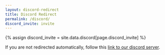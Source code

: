```yaml
---
layout: discord-redirect
title: Discord Redirect
permalink: /discord/
discord_invite: invite
---
```


{% assign discord_invite = site.data.discord[page.discord_invite] %}
<script type="text/javascript">
    window.location.href = "{ discord_invite.domain }{ discord_invite.ingredient }";
</script>
If you are not redirected automatically, follow this <a href="{ discord_invite.domain }{ discord_invite.ingredient }">link to our discord server</a>.